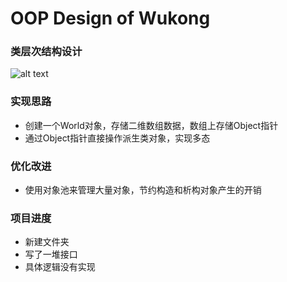 # OOP Design of Wukong
### 类层次结构设计
![alt text](image-2.png)

### 实现思路
- 创建一个World对象，存储二维数组数据，数组上存储Object指针
- 通过Object指针直接操作派生类对象，实现多态

### 优化改进
- 使用对象池来管理大量对象，节约构造和析构对象产生的开销

### 项目进度
- 新建文件夹
- 写了一堆接口
- 具体逻辑没有实现



